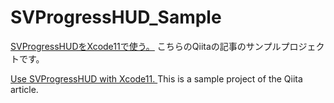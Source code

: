 # SVProgressHUD_Sample
 [SVProgressHUDをXcode11で使う。](https://qiita.com/rea_sna/items/330c5bfeb089f6dcdc79) こちらのQiitaの記事のサンプルプロジェクトです。

[Use SVProgressHUD with Xcode11. ](https://qiita.com/rea_sna/items/330c5bfeb089f6dcdc79) This is a sample project of the Qiita article.
